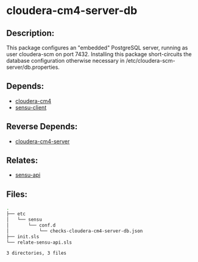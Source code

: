 # cloudera-cm4-server-db

## Description:

This package configures an "embedded" PostgreSQL server, running as user
cloudera-scm on port 7432. Installing this package short-circuits the database
configuration otherwise necessary in /etc/cloudera-scm-server/db.properties.

## Depends:

  -  [cloudera-cm4](salt/cloudera-cm4)
  -  [sensu-client](salt/sensu-client)

## Reverse Depends:

  -  [cloudera-cm4-server](salt/cloudera-cm4-server)

## Relates:

  -  [sensu-api](salt/sensu-api)

## Files:

```bash
.
├── etc
│   └── sensu
│       └── conf.d
│           └── checks-cloudera-cm4-server-db.json
├── init.sls
└── relate-sensu-api.sls

3 directories, 3 files
```

